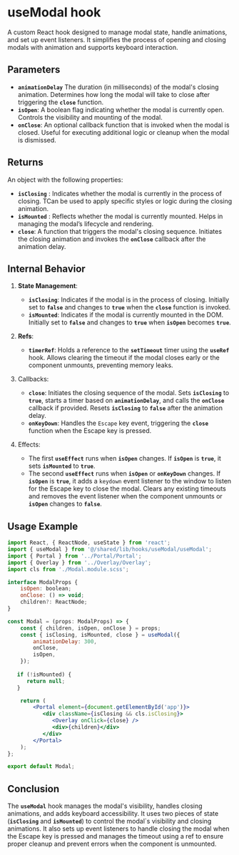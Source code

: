 # useModal hook
A custom React hook designed to manage modal state, handle animations, and set up event listeners. It simplifies the process of opening and closing modals with animation and supports keyboard interaction.

## Parameters
- **`animationDelay`** The duration (in milliseconds) of the modal's closing animation. Determines how long the modal will take to close after triggering the **`close`** function.
- **`isOpen`**: A boolean flag indicating whether the modal is currently open. Controls the visibility and mounting of the modal.
- **`onClose`**: An optional callback function that is invoked when the modal is closed. Useful for executing additional logic or cleanup when the modal is dismissed.


## Returns 
An object with the following properties:
- **`isClosing`** : Indicates whether the modal is currently in the process of closing. TCan be used to apply specific styles or logic during the closing animation.
- **`isMounted`** : Reflects whether the modal is currently mounted. Helps in managing the modal’s lifecycle and rendering.
- **`close`**: A function that triggers the modal's closing sequence. Initiates the closing animation and invokes the **`onClose`** callback after the animation delay.


## Internal Behavior

1. **State Management**:
   - **`isClosing`**: Indicates if the modal is in the process of closing. Initially set to **`false`** and changes to **`true`** when the **`close`** function is invoked.
   - **`isMounted`**: Indicates if the modal is currently mounted in the DOM. Initially set to **`false`** and changes to **`true`** when **`isOpen`** becomes **`true`**.

2. **Refs**:
   - **`timerRef`**: Holds a reference to the **`setTimeout`** timer using the **`useRef`** hook. Allows clearing the timeout if the modal closes early or the component unmounts, preventing memory leaks.

3. Callbacks:
   - **`close`**: Initiates the closing sequence of the modal. Sets **`isClosing`** to **`true`**, starts a timer based on **`animationDelay`**, and calls the **`onClose`** callback if provided. Resets **`isClosing`** to **`false`** after the animation delay.
   - **`onKeyDown`**: Handles the `Escape` key event, triggering the **`close`** function when the Escape key is pressed.

4. Effects:
    - The first **`useEffect`** runs when **`isOpen`** changes. If **`isOpen`** is **`true`**, it sets **`isMounted`** to **`true`**.
    - The second **`useEffect`** runs when **`isOpen`** or **`onKeyDown`** changes. If **`isOpen`** is **`true`**, it adds a `keydown` event listener to the window to listen for the Escape key to close the modal. Clears any existing timeouts and removes the event listener when the component unmounts or **`isOpen`** changes to **`false`**.


## Usage Example
```jsx
import React, { ReactNode, useState } from 'react';
import { useModal } from '@/shared/lib/hooks/useModal/useModal';
import { Portal } from '../Portal/Portal';
import { Overlay } from '../Overlay/Overlay';
import cls from './Modal.module.scss';

interface ModalProps {
    isOpen: boolean;
    onClose: () => void;
    children?: ReactNode;
}

const Modal = (props: ModalProps) => {
    const { children, isOpen, onClose } = props;
    const { isClosing, isMounted, close } = useModal({
        animationDelay: 300,
        onClose,
        isOpen,
    });
    
   if (!isMounted) {
      return null;
   }

    return (
        <Portal element={document.getElementById('app')}>
           <div className={isClosing && cls.isClosing}>
              <Overlay onClick={close} />
              <div>{children}</div>
           </div>
        </Portal>
    );
};

export default Modal;
```

## Conclusion 
The **`useModal`** hook manages the modal's visibility, handles closing animations, and adds keyboard accessibility. It uses two pieces of state (**`isClosing`** and **`isMounted`**) to control the modal`s visibility and closing animations. It also sets up event listeners to handle closing the modal when the Escape key is pressed and manages the timeout using a ref to ensure proper cleanup and prevent errors when the component is unmounted.
